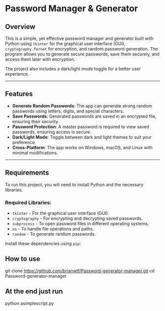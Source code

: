 # Password Manager & Generator

## Overview

This is a simple, yet effective password manager and generator built with Python using `tkinter` for the graphical user interface (GUI), `cryptography.fernet` for encryption, and random password generation. The program allows you to generate secure passwords, save them securely, and access them later with encryption.

The project also includes a dark/light mode toggle for a better user experience.

---

## Features

- **Generate Random Passwords**: The app can generate strong random passwords using letters, digits, and special characters.
- **Save Passwords**: Generated passwords are saved in an encrypted file, ensuring their security.
- **Password Protection**: A master password is required to view saved passwords, ensuring access is secure.
- **Dark/Light Mode**: Toggle between dark and light themes to suit your preference.
- **Cross-Platform**: The app works on Windows, macOS, and Linux with minimal modifications.

---

## Requirements

To run this project, you will need to install Python and the necessary libraries.

### Required Libraries:

- `tkinter` - For the graphical user interface (GUI).
- `cryptography` - For encrypting and decrypting saved passwords.
- `subprocess` - To open password files in different operating systems.
- `os` - To handle file operations and paths.
- `random` - To generate random passwords.

Install these dependencies using `pip`:

## How to use
git clone https://github.com/brianwtf/Password-generator-manager.git
cd Password-generator-manager

## At the end just run
python asimplescript.py




